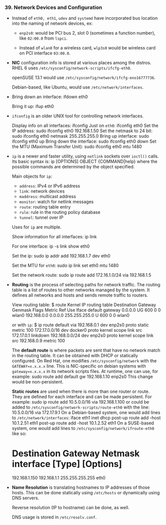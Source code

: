 ### 39. Network Devices and Configuration

  * Instead of `eth0, eth1`, `udev` and `systemd` have incorporated bus location
    into the naming of network devices, ex:
      * `enp2s0`: would be PCI bus 2, slot 0 (sometimes a function number), like
        `02:00.0` from `lspci`.

      * Instead of `wlan0` for a wireless card, `wlp3s0` would be wireless card
        on PCI interface `03:00.0`.

  * **NIC** configuration info is stored at various places among the distros.
    RHEL 6 uses `/etc/sysconfig/network-scripts/ifcfg-eth0`.

    openSUSE 13.1 would use `/etc/sysconfig/network/ifcfg-eno16777736`.

    Debian-based, like Ubuntu, would use `/etc/network/interfaces`.

  * Bring down an interface:
        ifdown eth0

    Bring it up:
        ifup eth0

  * `ifconfig` is an older UNIX tool for controlling network interfaces.

    Display info on all interfaces:
        ifconfig
    Just on `eth0`:
        ifconfig eth0
    Set the IP address:
        sudo ifconfig eth0 192.168.1.50
    Set the netmask to 24 bit:
        sudo ifconfig eth0 netmask 255.255.255.0
    Bring up interface:
        sudo ifconfig eth0 up
    Bring down the interface:
        sudo ifconfig eth0 down
    Set the MTU (Maximum Transfer Unit):
        sudo ifconfig eth0 mtu 1480

  * `ip` is a newer and faster utility, using `netlink` sockets over `ioctl()` calls.
    Its basic syntax is:
        ip [OPTIONS] OBJECT {COMMAND|help}
    where the possible commands are determined by the object specified.

    Main objects for `ip`:
      * `address`: IPv4 or IPv6 address
      * `link`: network devices
      * `maddress`: multicast address
      * `monitor`: watch for netlink messages
      * `route`: routing table entry
      * `rule`: rule in the routing policy database
      * `tunnel`: tunnel over IP

    Uses for `ip` are multiple.

    Show information for all interfaces:
        ip link

    For one interface:
        ip -s link show eth0

    Set the ip:
        sudo ip addr add 192.168.1.7 dev eth0

    Set the MTU for `eth0`:
        sudo ip link set eth0 mtu 1480

    Set the network route:
        sudo ip route add 172.16.1.0/24 via 192.168.1.5

  * **Routing** is the process of selecting paths for network traffic. The routing  
    table is a list of routes to other networks managed by the system. It defines
    all networks and hosts and sends remote traffic to routers.

    View routing table:
        $ route
        Kernel IP routing table
        Destination     Gateway         Genmask         Flags Metric Ref    Use Iface
        default         gateway         0.0.0.0         UG    600    0        0 wlan0
        192.168.0.0     0.0.0.0         255.255.255.0   U     600    0        0 wlan0

    or with `ip`:
        $ ip route
        default via 192.168.0.1 dev enp2s0  proto static  metric 100
        172.17.0.0/16 dev docker0  proto kernel  scope link  src 172.17.0.1 linkdown
        192.168.0.0/24 dev enp2s0  proto kernel  scope link  src 192.168.0.9  metric 100

    The **default route** is where packets are sent that have no network match in
    the routing table. It can be obtained with DHCP or statically configured. On
    Red Hat, one modifies `/etc/sysconfig/network` with the `GATEWAY=x.x.x.x` line.
    This is NIC-specific on debian systems with `gateway=x.x.x.x` in its network
    scripts files. At runtime, one can use, for example:
        sudo route add default gw 192.168.1.10 enp2s0
    This change would be non-persistent.

    **Static routes** are used when there is more than one router or route. They
    are defined for each interface and can be made persistent. For example:
        sudo ip route add 10.5.0.0/16 via 192.168.1.100
    or could be added to `/etc/sysconfig/network-scripts/route-eth0` with the line:
        10.5.0.0/16 via 172.17.9.1
    On a Debian-based system, one would add lines to `/etc/network/interfaces`:
        iface eth1 inet dhcp
          post-up route add -host 10.1.2.51 eth1
          post-up route add -host 10.1.2.52 eth1
    On a SUSE-based system, one would add lines to `/etc/sysconfig/network/ifroute-eth0`
    like so:
    # Destination Gateway Netmask interface [Type] [Options]
    192.168.1.150 192.168.1.1 255.255.255.255 eth0

  * **Name Resolution** is translating hostnames to IP addresses of those hosts.
    This can be done statically using `/etc/hosts` or dynamically using DNS servers.

    Reverse resolution (IP to hostname) can be done, as well.

    DNS usage is stored in `/etc/resolv.conf`.
